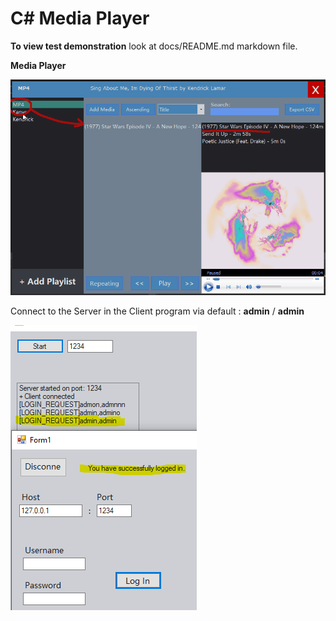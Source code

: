# C# Media Player
**To view test demonstration** look at docs/README.md markdown file.

**Media Player**

![Snapshot of Media Player](docs/screencaps/figure2.gif)


Connect to the Server in the Client program via default : **admin** / **admin**

![Snapshot of Client-Server](docs/screencaps/correct%20login.png)
